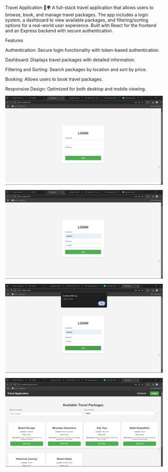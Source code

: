 

Travel Application 🧳🌍
A full-stack travel application that allows users to browse, book, and manage travel packages. The app includes a login system, a dashboard to view available packages, and filtering/sorting options for a real-world user experience. Built with React for the frontend and an Express backend with secure authentication.
 
 
Features
 
 Authentication: Secure login functionality with token-based authentication.
 
 Dashboard: Displays travel packages with detailed information.

Filtering and Sorting: Search packages by location and sort by price.

Booking: Allows users to book travel packages.

Responsive Design: Optimized for both desktop and mobile viewing.



 ![Description of Image]( https://github.com/Anuragpandey26/travelapp/blob/d90e8ff695bfa76a9628bed9951f0d6504ea24e8/Screenshot%20(24).png)


  ![Description of Image]( https://github.com/Anuragpandey26/travelapp/blob/59f9708c3b9a8da4a425c75c98afae0a41765dc8/Screenshot%20(25).png)


  ![Description of Image](https://github.com/Anuragpandey26/travelapp/blob/7b7ed88d9af7527664306ecb63c044ee35a592af/Screenshot%20(26).png)



![Description of Image]( https://github.com/Anuragpandey26/travelapp/blob/33072a48ee7777381234880283aab91e2db08ae3/Screenshot%20(27).png)
